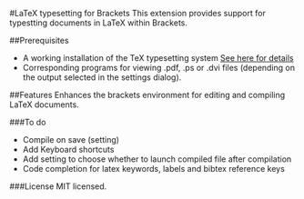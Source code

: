 #LaTeX typesetting for Brackets
This extension provides support for typestting documents in LaTeX within Brackets.

##Prerequisites
* A working installation of the TeX typesetting system [See here for details](http://latex-project.org/)
* Corresponding programs for viewing .pdf, .ps or .dvi files (depending on the output selected in the settings dialog).

##Features
Enhances the brackets environment for editing and compiling LaTeX documents.

###To do
* Compile on save (setting)
* Add Keyboard shortcuts
* Add setting to choose whether to launch compiled file after compilation
* Code completion for latex keywords, labels and bibtex reference keys

###License
MIT licensed.